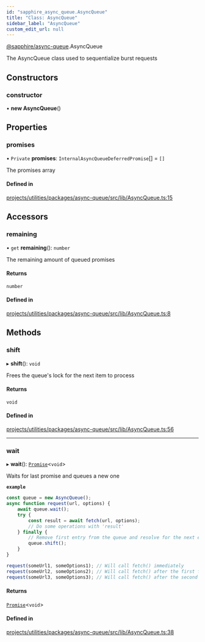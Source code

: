 ```yaml
---
id: "sapphire_async_queue.AsyncQueue"
title: "Class: AsyncQueue"
sidebar_label: "AsyncQueue"
custom_edit_url: null
---
```


[@sapphire/async-queue](../modules/sapphire_async_queue).AsyncQueue

The AsyncQueue class used to sequentialize burst requests

## Constructors

### constructor

• **new AsyncQueue**()

## Properties

### promises

• `Private` **promises**: `InternalAsyncQueueDeferredPromise`[] = `[]`

The promises array

#### Defined in

[projects/utilities/packages/async-queue/src/lib/AsyncQueue.ts:15](https://github.com/sapphiredev/utilities/blob/8a451b58/packages/async-queue/src/lib/AsyncQueue.ts#L15)

## Accessors

### remaining

• `get` **remaining**(): `number`

The remaining amount of queued promises

#### Returns

`number`

#### Defined in

[projects/utilities/packages/async-queue/src/lib/AsyncQueue.ts:8](https://github.com/sapphiredev/utilities/blob/8a451b58/packages/async-queue/src/lib/AsyncQueue.ts#L8)

## Methods

### shift

▸ **shift**(): `void`

Frees the queue's lock for the next item to process

#### Returns

`void`

#### Defined in

[projects/utilities/packages/async-queue/src/lib/AsyncQueue.ts:56](https://github.com/sapphiredev/utilities/blob/8a451b58/packages/async-queue/src/lib/AsyncQueue.ts#L56)

___

### wait

▸ **wait**(): [`Promise`](https://developer.mozilla.org/en-US/docs/Web/JavaScript/Reference/Global_Objects/Promise)<`void`\>

Waits for last promise and queues a new one

**`example`**
```typescript
const queue = new AsyncQueue();
async function request(url, options) {
    await queue.wait();
    try {
        const result = await fetch(url, options);
        // Do some operations with 'result'
    } finally {
        // Remove first entry from the queue and resolve for the next entry
        queue.shift();
    }
}

request(someUrl1, someOptions1); // Will call fetch() immediately
request(someUrl2, someOptions2); // Will call fetch() after the first finished
request(someUrl3, someOptions3); // Will call fetch() after the second finished
```

#### Returns

[`Promise`](https://developer.mozilla.org/en-US/docs/Web/JavaScript/Reference/Global_Objects/Promise)<`void`\>

#### Defined in

[projects/utilities/packages/async-queue/src/lib/AsyncQueue.ts:38](https://github.com/sapphiredev/utilities/blob/8a451b58/packages/async-queue/src/lib/AsyncQueue.ts#L38)
